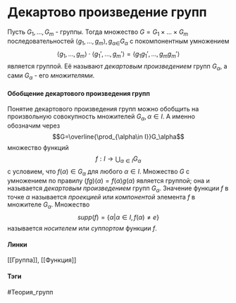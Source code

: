 # Декартово произведение групп
Пусть $G_1,\dots,G_m$ - группы. Тогда множество $G=G_1\times\dots\times G_m$ последовательностей $\langle g_1,\dots,g_m\rangle,g_{\alpha\in}G_\alpha$ с покомпонентным умножением 
$$\langle g_1,\dots,g_m\rangle\cdot\langle g_1',\dots,g_m'\rangle=\langle g_1g_1',\dots,g_mg_m'\rangle$$
является группой. Её называют *декартовым произведением* групп $G_\alpha$, а сами $G_\alpha$ - его *множителями*.

#### Обобщение декартового произведения групп
Понятие декартового произведения групп можно обобщить на произвольную совокупность множителей $G_\alpha,\alpha\in I$. А именно обозначим через 
$$G=\overline{\prod_{\alpha\in I}}G_\alpha$$
множество функций 
$$f:I\rightarrow\bigcup_{\alpha\in I}G_\alpha$$
с условием, что $f(\alpha)\in G_\alpha$ для любого $\alpha\in I$. Множество $G$ с умножением по правилу $(fg)(\alpha)=f(\alpha)g(\alpha)$ является группой; она и называется *декартовым произведением* групп $G_\alpha$. Значение функции $f$ в точке $\alpha$ называется *проекцией* или *компонентой* элемента $f$ в множителе $G_\alpha$. Множество 
$$supp(f)=\{\alpha|\alpha\in I,f(\alpha)\neq e\}$$
называется *носителем* или *суппортом* функции $f$.

#### Линки 
[[Группа]],
[[Функция]]
#### Тэги 
 #Теория_групп 
